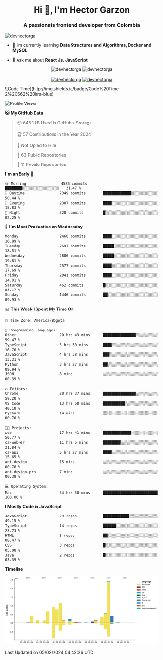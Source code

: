 <h1 align="center">Hi 👋, I'm Hector Garzon</h1>
<h3 align="center">A passionate frontend developer from Colombia</h3>

<p align="left"> <img src="https://komarev.com/ghpvc/?username=devhectorga" alt="devhectorga" /> </p>

- 🌱 I’m currently learning **Data Structures and Algorithms, Docker and MySQL**

- 💬 Ask me about **React Js, JavaScript**

<p align="center"> <img src="https://github-readme-stats.vercel.app/api?username=devhectorga&count_private=true&show_icons=true" alt="devhectorga" /> <img src="https://github-readme-stats.vercel.app/api/top-langs/?username=devhectorga&layout=compact" alt="devhectorga" /></p>

<p align="center">
<a href="https://twitter.com/devhectorga" target="blank"><img align="center" src="https://cdn.jsdelivr.net/npm/simple-icons@3.0.1/icons/twitter.svg" alt="devhectorga" height="20" width="20" /></a>
<a href="https://linkedin.com/in/devhectorga" target="blank"><img align="center" src="https://cdn.jsdelivr.net/npm/simple-icons@3.0.1/icons/linkedin.svg" alt="devhectorga" height="20" width="20" /></a>
</p>
<!--START_SECTION:waka-->
![Code Time](http://img.shields.io/badge/Code%20Time-2%2C662%20hrs-blue)

![Profile Views](http://img.shields.io/badge/Profile%20Views-0-blue)

**🐱 My GitHub Data** 

> 📦 645.1 kB Used in GitHub's Storage 
 > 
> 🏆 57 Contributions in the Year 2024
 > 
> 🚫 Not Opted to Hire
 > 
> 📜 63 Public Repositories 
 > 
> 🔑 11 Private Repositories 
 > 
**I'm an Early 🐤** 

```text
🌞 Morning                4585 commits        ████████░░░░░░░░░░░░░░░░░   31.47 % 
🌆 Daytime                7349 commits        █████████████░░░░░░░░░░░░   50.44 % 
🌃 Evening                2307 commits        ████░░░░░░░░░░░░░░░░░░░░░   15.83 % 
🌙 Night                  328 commits         █░░░░░░░░░░░░░░░░░░░░░░░░   02.25 % 
```
📅 **I'm Most Productive on Wednesday** 

```text
Monday                   2460 commits        ████░░░░░░░░░░░░░░░░░░░░░   16.89 % 
Tuesday                  2697 commits        █████░░░░░░░░░░░░░░░░░░░░   18.51 % 
Wednesday                2886 commits        █████░░░░░░░░░░░░░░░░░░░░   19.81 % 
Thursday                 2577 commits        ████░░░░░░░░░░░░░░░░░░░░░   17.69 % 
Friday                   2041 commits        ████░░░░░░░░░░░░░░░░░░░░░   14.01 % 
Saturday                 462 commits         █░░░░░░░░░░░░░░░░░░░░░░░░   03.17 % 
Sunday                   1446 commits        ██░░░░░░░░░░░░░░░░░░░░░░░   09.93 % 
```


📊 **This Week I Spent My Time On** 

```text
🕑︎ Time Zone: America/Bogota

💬 Programming Languages: 
Other                    20 hrs 43 mins      ███████████████░░░░░░░░░░   59.47 % 
TypeScript               5 hrs 50 mins       ████░░░░░░░░░░░░░░░░░░░░░   16.76 % 
JavaScript               4 hrs 38 mins       ███░░░░░░░░░░░░░░░░░░░░░░   13.31 % 
Python                   3 hrs 27 mins       ██░░░░░░░░░░░░░░░░░░░░░░░   09.94 % 
JSON                     8 mins              ░░░░░░░░░░░░░░░░░░░░░░░░░   00.39 % 

🔥 Editors: 
Chrome                   20 hrs 37 mins      ███████████████░░░░░░░░░░   59.20 % 
VS Code                  13 hrs 58 mins      ██████████░░░░░░░░░░░░░░░   40.10 % 
PyCharm                  14 mins             ░░░░░░░░░░░░░░░░░░░░░░░░░   00.70 % 

🐱‍💻 Projects: 
web                      17 hrs 41 mins      █████████████░░░░░░░░░░░░   50.77 % 
ca-web-er                11 hrs 5 mins       ████████░░░░░░░░░░░░░░░░░   31.84 % 
ca-api                   5 hrs 27 mins       ████░░░░░░░░░░░░░░░░░░░░░   15.65 % 
ant-design               15 mins             ░░░░░░░░░░░░░░░░░░░░░░░░░   00.76 % 
ant-design-pro           7 mins              ░░░░░░░░░░░░░░░░░░░░░░░░░   00.38 % 

💻 Operating System: 
Mac                      34 hrs 50 mins      █████████████████████████   100.00 % 
```

**I Mostly Code in JavaScript** 

```text
JavaScript               29 repos            ████████████░░░░░░░░░░░░░   49.15 % 
TypeScript               14 repos            ██████░░░░░░░░░░░░░░░░░░░   23.73 % 
HTML                     5 repos             ██░░░░░░░░░░░░░░░░░░░░░░░   08.47 % 
CSS                      3 repos             █░░░░░░░░░░░░░░░░░░░░░░░░   05.08 % 
Java                     2 repos             █░░░░░░░░░░░░░░░░░░░░░░░░   03.39 % 
```



**Timeline**

![Lines of Code chart](https://raw.githubusercontent.com/devHectorGa/devHectorGa/master/assets/bar_graph.png)


 Last Updated on 05/02/2024 04:42:26 UTC
<!--END_SECTION:waka-->

